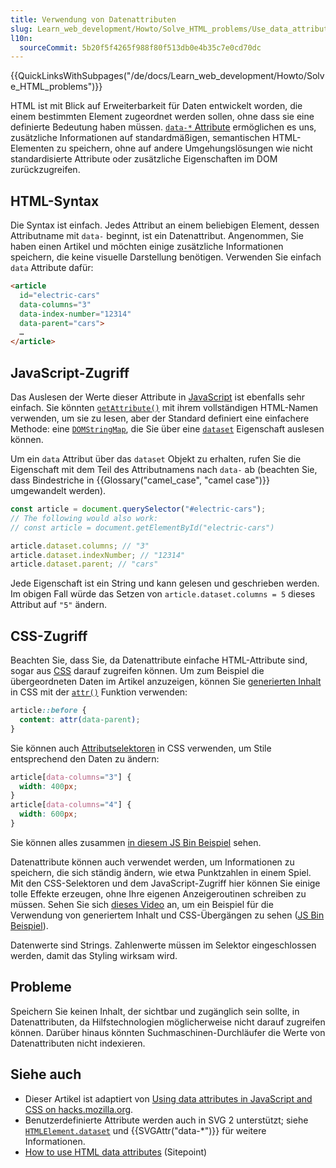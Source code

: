```yaml
---
title: Verwendung von Datenattributen
slug: Learn_web_development/Howto/Solve_HTML_problems/Use_data_attributes
l10n:
  sourceCommit: 5b20f5f4265f988f80f513db0e4b35c7e0cd70dc
---
```


{{QuickLinksWithSubpages("/de/docs/Learn_web_development/Howto/Solve_HTML_problems")}}

HTML ist mit Blick auf Erweiterbarkeit für Daten entwickelt worden, die einem bestimmten Element zugeordnet werden sollen, ohne dass sie eine definierte Bedeutung haben müssen. [`data-*` Attribute](/de/docs/Web/HTML/Global_attributes/data-*) ermöglichen es uns, zusätzliche Informationen auf standardmäßigen, semantischen HTML-Elementen zu speichern, ohne auf andere Umgehungslösungen wie nicht standardisierte Attribute oder zusätzliche Eigenschaften im DOM zurückzugreifen.

## HTML-Syntax

Die Syntax ist einfach. Jedes Attribut an einem beliebigen Element, dessen Attributname mit `data-` beginnt, ist ein Datenattribut. Angenommen, Sie haben einen Artikel und möchten einige zusätzliche Informationen speichern, die keine visuelle Darstellung benötigen. Verwenden Sie einfach `data` Attribute dafür:

```html
<article
  id="electric-cars"
  data-columns="3"
  data-index-number="12314"
  data-parent="cars">
  …
</article>
```

## JavaScript-Zugriff

Das Auslesen der Werte dieser Attribute in [JavaScript](/de/docs/Web/JavaScript) ist ebenfalls sehr einfach. Sie könnten [`getAttribute()`](/de/docs/Web/API/Element/getAttribute) mit ihrem vollständigen HTML-Namen verwenden, um sie zu lesen, aber der Standard definiert eine einfachere Methode: eine [`DOMStringMap`](/de/docs/Web/API/DOMStringMap), die Sie über eine [`dataset`](/de/docs/Web/API/HTMLElement/dataset) Eigenschaft auslesen können.

Um ein `data` Attribut über das `dataset` Objekt zu erhalten, rufen Sie die Eigenschaft mit dem Teil des Attributnamens nach `data-` ab (beachten Sie, dass Bindestriche in {{Glossary("camel_case", "camel case")}} umgewandelt werden).

```js
const article = document.querySelector("#electric-cars");
// The following would also work:
// const article = document.getElementById("electric-cars")

article.dataset.columns; // "3"
article.dataset.indexNumber; // "12314"
article.dataset.parent; // "cars"
```

Jede Eigenschaft ist ein String und kann gelesen und geschrieben werden. Im obigen Fall würde das Setzen von `article.dataset.columns = 5` dieses Attribut auf `"5"` ändern.

## CSS-Zugriff

Beachten Sie, dass Sie, da Datenattribute einfache HTML-Attribute sind, sogar aus [CSS](/de/docs/Web/CSS) darauf zugreifen können. Um zum Beispiel die übergeordneten Daten im Artikel anzuzeigen, können Sie [generierten Inhalt](/de/docs/Web/CSS/content) in CSS mit der [`attr()`](/de/docs/Web/CSS/attr) Funktion verwenden:

```css
article::before {
  content: attr(data-parent);
}
```

Sie können auch [Attributselektoren](/de/docs/Web/CSS/Attribute_selectors) in CSS verwenden, um Stile entsprechend den Daten zu ändern:

```css
article[data-columns="3"] {
  width: 400px;
}
article[data-columns="4"] {
  width: 600px;
}
```

Sie können alles zusammen [in diesem JS Bin Beispiel](https://jsbin.com/ujiday/2/edit) sehen.

Datenattribute können auch verwendet werden, um Informationen zu speichern, die sich ständig ändern, wie etwa Punktzahlen in einem Spiel. Mit den CSS-Selektoren und dem JavaScript-Zugriff hier können Sie einige tolle Effekte erzeugen, ohne Ihre eigenen Anzeigeroutinen schreiben zu müssen. Sehen Sie sich [dieses Video](https://www.youtube.com/watch?v=On_WyUB1gOk) an, um ein Beispiel für die Verwendung von generiertem Inhalt und CSS-Übergängen zu sehen ([JS Bin Beispiel](https://jsbin.com/atawaz/3/edit)).

Datenwerte sind Strings. Zahlenwerte müssen im Selektor eingeschlossen werden, damit das Styling wirksam wird.

## Probleme

Speichern Sie keinen Inhalt, der sichtbar und zugänglich sein sollte, in Datenattributen, da Hilfstechnologien möglicherweise nicht darauf zugreifen können. Darüber hinaus könnten Suchmaschinen-Durchläufer die Werte von Datenattributen nicht indexieren.

## Siehe auch

- Dieser Artikel ist adaptiert von [Using data attributes in JavaScript and CSS on hacks.mozilla.org](https://hacks.mozilla.org/2012/10/using-data-attributes-in-javascript-and-css/).
- Benutzerdefinierte Attribute werden auch in SVG 2 unterstützt; siehe [`HTMLElement.dataset`](/de/docs/Web/API/HTMLElement/dataset) und {{SVGAttr("data-*")}} für weitere Informationen.
- [How to use HTML data attributes](https://www.sitepoint.com/how-why-use-html5-custom-data-attributes/) (Sitepoint)
